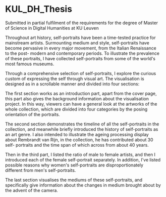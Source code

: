 # KUL_DH_Thesis
 Submitted in partial fulfilment of the requirements for the degree of Master of Science in Digital Humanities at KU Leuven
 
Throughout art history, self-portraits have been a time-tested practice for mainstream artists. Surmounting medium and style, self-portraits have become pervasive in every major movement, from the Italian Renaissance to the post- modern and contemporary periods. To illustrate the prevalence of these portraits, I have collected self-portraits from some of the world's most famous museums.

Through a comprehensive selection of self-portraits, I explore the curious custom of expressing the self through visual art. The visualisation is designed as in a scrollable manner and divided into four sections:

  The first section works as an introduction part, apart from the cover page, this part also gives the background information about the visualisation project. In this way, viewers can have a general look at the artworks of the whole collection, which are divided into four categories by the posing orientation of the portraits.
  
  The second section demonstrates the timeline of all the self-portraits in the collection, and meanwhile briefly introduced the history of self-portraits as an art genre. I also intended to illustrate the ageing processing display about Rembrandt van Rijn, in the collection, he has contributed about 30 self- portraits and the time span of which across from about 40 years.
  
  Then in the third part, I listed the ratio of male to female artists, and then I introduced each of the female self-portrait separately. In addition, I've listed possible reasons why women's self-portraits are disproportionately different from men's self-portraits.

  The last section visualises the mediums of these self-portraits, and specifically give information about the changes in medium brought about by the advent of the camera.
